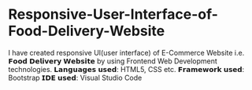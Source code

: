# Responsive-User-Interface-of-Food-Delivery-Website
I have created responsive UI(user interface) of E-Commerce Website i.e. 𝗙𝗼𝗼𝗱 𝗗𝗲𝗹𝗶𝘃𝗲𝗿𝘆 𝗪𝗲𝗯𝘀𝗶𝘁𝗲 by using Frontend Web Development technologies.
𝗟𝗮𝗻𝗴𝘂𝗮𝗴𝗲𝘀 𝘂𝘀𝗲𝗱: HTML5, CSS etc. 
𝗙𝗿𝗮𝗺𝗲𝘄𝗼𝗿𝗸 𝘂𝘀𝗲𝗱: Bootstrap
𝗜𝗗𝗘 𝘂𝘀𝗲𝗱: Visual Studio Code 
